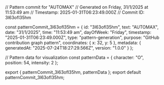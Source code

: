 // Pattern commit for "AUTOMAX"
// Generated on Friday, 31/1/2025 at 11:53:49 am
// Timestamp: 2025-01-31T06:23:49.000Z
// Commit ID: 3l63ofl35hm

const patternCommit_3l63ofl35hm = {
  id: "3l63ofl35hm",
  text: "AUTOMAX",
  date: "31/1/2025",
  time: "11:53:49 am",
  dayOfWeek: "Friday",
  timestamp: "2025-01-31T06:23:49.000Z",
  type: "pattern-generation",
  purpose: "GitHub contribution graph pattern",
  coordinates: {
    x: 32,
    y: 5
  },
  metadata: {
    generatedAt: "2025-07-24T18:27:29.566Z",
    version: "1.0.0"
  }
};

// Pattern data for visualization
const patternData = {
  character: "O",
  position: 54,
  intensity: 2
};

export { patternCommit_3l63ofl35hm, patternData };
export default patternCommit_3l63ofl35hm;
